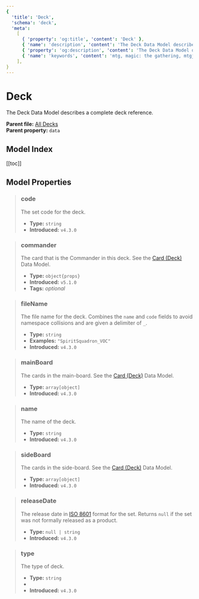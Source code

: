 ```yaml
---
{
  'title': 'Deck',
  'schema': 'deck',
  'meta':
    [
      { 'property': 'og:title', 'content': 'Deck' },
      { 'name': 'description', 'content': 'The Deck Data Model describes a complete deck reference.' },
      { 'property': 'og:description', 'content': 'The Deck Data Model describes a complete deck reference.' },
      { 'name': 'keywords', 'content': 'mtg, magic: the gathering, mtgjson, json, deck, individual deck' },
    ],
}
---
```


# Deck

The Deck Data Model describes a complete deck reference.

**Parent file:** [All Decks](/downloads/all-decks/)  
**Parent property:** `data`

## Model Index

<PropertyToggler/>

[[toc]]

## Model Properties

> ### code
>
> The set code for the deck.
>
> - **Type:** `string`
> - **Introduced:** `v4.3.0`

> ### commander
>
> The card that is the Commander in this deck. See the [Card (Deck)](/data-models/card-deck/) Data Model.
>
> - **Type:** `object{props}`
> - **Introduced:** `v5.1.0`
> - **Tags:** <i class="optional">optional</i>

> ### fileName
>
> The file name for the deck. Combines the `name` and `code` fields to avoid namespace collisions and are given a delimiter of `_`.
>
> - **Type:** `string`
> - **Examples:** `"SpiritSquadron_VOC"`
> - **Introduced:** `v4.3.0`

> ### mainBoard
>
> The cards in the main-board. See the [Card (Deck)](/data-models/card-deck/) Data Model.
>
> - **Type:** `array[object]`
> - **Introduced:** `v4.3.0`

> ### name
>
> The name of the deck.
>
> - **Type:** `string`
> - **Introduced:** `v4.3.0`

> ### sideBoard
>
> The cards in the side-board. See the [Card (Deck)](/data-models/card-deck/) Data Model.
>
> - **Type:** `array[object]`
> - **Introduced:** `v4.3.0`

> ### releaseDate
>
> The release date in [ISO 8601](https://www.iso.org/iso-8601-date-and-time-format.html) format for the set. Returns `null` if the set was not formally released as a product.
>
> - **Type:** `null | string`
> - **Introduced:** `v4.3.0`

> ### type
>
> The type of deck.
>
> - **Type:** `string`
> - <ExampleField type='type'/>
> - **Introduced:** `v4.3.0`
